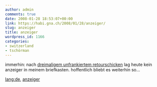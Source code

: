 ```yaml
---
author: admin
comments: true
date: 2008-01-28 18:53:07+00:00
link: https://habi.gna.ch/2008/01/28/anzeiger/
slug: anzeiger
title: anzeiger
wordpress_id: 1166
categories:
- switzerland
- tschörman
---
```


immerhin: nach [dreimaligem unfrankiertem retourschicken](https://flickr.com/photos/habi/tags/anzeiger) lag heute kein anzeiger in meinem briefkasten. hoffentlich bliebt es weiterhin so...





[lang:de](http://technorati.com/tag/lang:de), [anzeiger](http://technorati.com/tag/anzeiger)
